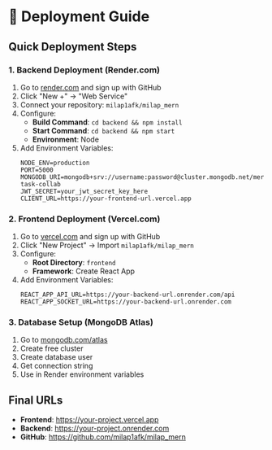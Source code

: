 # 🚀 Deployment Guide

## Quick Deployment Steps

### 1. Backend Deployment (Render.com)
1. Go to [render.com](https://render.com) and sign up with GitHub
2. Click "New +" → "Web Service"
3. Connect your repository: `milap1afk/milap_mern`
4. Configure:
   - **Build Command**: `cd backend && npm install`
   - **Start Command**: `cd backend && npm start`
   - **Environment**: Node
5. Add Environment Variables:
   ```
   NODE_ENV=production
   PORT=5000
   MONGODB_URI=mongodb+srv://username:password@cluster.mongodb.net/mern-task-collab
   JWT_SECRET=your_jwt_secret_key_here
   CLIENT_URL=https://your-frontend-url.vercel.app
   ```

### 2. Frontend Deployment (Vercel.com)
1. Go to [vercel.com](https://vercel.com) and sign up with GitHub
2. Click "New Project" → Import `milap1afk/milap_mern`
3. Configure:
   - **Root Directory**: `frontend`
   - **Framework**: Create React App
4. Add Environment Variables:
   ```
   REACT_APP_API_URL=https://your-backend-url.onrender.com/api
   REACT_APP_SOCKET_URL=https://your-backend-url.onrender.com
   ```

### 3. Database Setup (MongoDB Atlas)
1. Go to [mongodb.com/atlas](https://www.mongodb.com/atlas)
2. Create free cluster
3. Create database user
4. Get connection string
5. Use in Render environment variables

## Final URLs
- **Frontend**: https://your-project.vercel.app
- **Backend**: https://your-project.onrender.com
- **GitHub**: https://github.com/milap1afk/milap_mern
